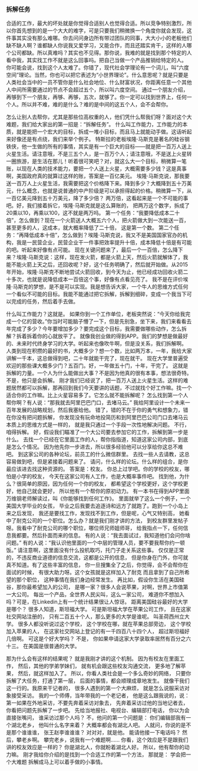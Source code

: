 ### 拆解任务

合适的工作，最大的坏处就是你觉得合适别人也觉得合适。所以竞争特别激烈，所以你首先想到的是一个大大的难字，可是只要我们稍微换一个角度你就会发现，这件事其实没有那么难哪。你去问问身边所有带过团队的同事，大大小小的老板他们缺不缺人啊？谁都缺人你说我又爱学习，又能合作，而且还踏实肯干，这样的人哪个公司都缺。所以真难吗？其实也不见得。那你说，我难的就是找到那个特定的人看中我，其实找工作不就是这么回事吗。把自己当做一个产品推销给特定的人。
你可能会说，找到这个人太难了。你错了，现代社会学理论有一个词儿，叫“六度空间”理论。当然，你也可以把它表述为“小世界理论”。什么意思呢？就是只要是人类社会当中的一员不管你是什么社会地位、什么财富状况，你距离任意一个其他人中间所需要通过的节点不会超过五个，所以叫六度空间。
通过一个朋友介绍，再够到下一个朋友，再够、再够，五次，就够了。你一定可以找到世界上，任何一个人。所以并不难，难的是什么？难的是中间的这五个人，会不会帮你。

怎么让别人去帮你，尤其是那些位高权重的人，他们凭什么帮我们呀？面对这个大难题，我们给大家出的第一招是：“拆解任务”。
什么叫工作能力，工作能力的本质，就是能把一个宏大的目标，拆成一堆小目标，而且马上就能动手做。这话听起来好像还是有点绕，我们来举个例子。
特斯拉的老板埃隆·马斯克是著名的硅谷钢铁侠，他一生做的所有的事情，其实是有一个巨大的目标——就是把一百万人送上火星生活。请注意哦，不是三五个人，是一百万个人；请注意哦，不是送上火星转一圈旅游，是生活在那儿！听着很可笑吧？对，就这么大一个目标，稍微算一笔账，以现在人类的技术能力，要把一个人送上火星，大概需要多少钱？这是真事啊，美国政府真的就算过这样的账，答案是一百亿美元。
埃隆·马斯克说，那我要送一百万人上火星生活，我需要把这个价格降下来。降到多少？大概降到五十万美元，什么概念，也就是说普通的中产阶级是可以承担得起的价格。稍微算一下，从一百亿美元降到五十万美元，降了多少倍？
两万倍，这看起来是一个不可能的事吧。好，我们接着拆它，埃隆·马斯克就是这么算账的，
把两万这个数字，拆成了20乘以10，再乘以100，这不就是两万吗。
第一个任务：“我要降低成本二十倍”，怎么做到？现在一个火箭送人大概五六个人，把火箭做大到一次能送一百，
甚至更多的人，这成本，就大概率降低了二十倍，
这是第一个数。
第二个任务：“再降低成本十倍”，怎么做到？埃隆·马斯克说，我又不是美国国家官办的机构，我是一民营企业，民营企业干一件事把效率提升十倍，成本降低十倍是有可能的吧。听起来好像有点可能。
现在关键问题来了，最后一个一百倍，怎么降下来？埃隆·马斯克说：这样，现在发火箭，都是火箭上天，然后火箭就解体了，我能不能火箭上天之后，还回收呢？好，这个任务明确了，然后就开始做。从2015年开始，埃隆·马斯克不断地尝试火箭回收，到今天为止，他已经成功回收火箭二十多次，也就是说降低成本一百倍这个事，好像有点看见亮了。
我不是在评价埃隆·马斯克的梦想，是不是可以实现。我是想告诉大家，一个牛人的思维方式任何一个看似不可能的目标。我能不能通过把它拆解，拆解到细碎，变成一个我当下可以完成的任务，然后着手去做。

什么叫工作能力？这就是。
如果你到一个工作单位，老板突然说：“今天你给我完成一个亿的营收。”你当时可能脑子懵了一下，但是先别急，坐下来，我们来看看去年完成了多少？今年要增加多少？要完成这个目标，我需要做哪些动作，怎么拆解？拆着拆着你的心就放平了。
就像我创业做的得到APP。我们的梦想是做最好的、未来时代终身学习的大学。听起来也像吹牛啊，但是没关系，我们拆解啊。
人类到现在积攒的最好的书，大概多少？想一个数，比如两万本，一年，我给大家讲解一千本，这总做得到吧，二十年就能干完了，现在就干。
现在大学里普遍受欢迎的那些课大概多少门？五百门。好，一年做五十门，十年，干完了。
这就是拆解的力量。一个人为什么能做出大事？不是因为他真的很有本事，想法很奇特。不是，他只是会拆解。
刚才我们已经说了，把一百万人送上火星生活。这样的难题居然都可以拆解，那再回到我们今天要讲的话题，不过就找个好工作嘛。找一个适合你的工作嘛。比上火星容易多了。它怎么就不能拆解呢？
怎么找到第一个人帮你啊？有人说：“那我就去阿里巴巴门口，去堵马云。”
我给阿里设计一个未来一百年发展的战略规划，然后我塞给他。
错了，错的不在于你的勇气和想象力，错在你没有把问题拆解，
你发现没有玩命地投简历和到阿里巴巴公司门口去堵马云本质上的思维方式是一样的，
就是我只通过一个手段一次性地解决问题。
不行，咱得拆解。
好，假设我们瞄准了一个大公司要去参加它的工作，拆解到第一步是什么。
去找一个已经在它里面工作的人，帮你指指道，知道这家公司内部，到底是怎么个情况。
因为他先你一步进去，所以很多经验他可以分享给你这总不难吧。
到这家公司的各种论坛，前员工的什么微信群里。
去找一些人去请教，这总容易做到吧，但是紧接着问题来了。
请问，什么样的论坛。什么样的组合，是你最应该进去找这种资源的。
答案是：校友。
你总上过学吧。你的学校的校友，哪怕是小学的校友，
今天在这家公司有人工作，也是大概率事件吧。
找到他，为什么？很简单的原因，因为任何一个你的校友，
都希望这个学校更好，这个学校更好，他自己就会更好，
所以他有一个帮你的原初动力。
有一本书在得到APP里面万维钢老师解读过，叫《你能够找到任何工作》。
里面就举了这么一个例子，一个美国大学毕业的女孩，
毕业之后我要去追逐诗和远方了就跑了。跑到一个小岛上来之后发现，
我还是要找工作，发现找不到工作，但是呢，心气又特别高，
她看中了耐克公司的一个职位。怎么办？就是我们刚才讲的方法，
到校友群里发帖子呀。我看中了耐克公司的哪个职位，哪位师兄师姐师哥，
给我指点一下，任何信息我都要。然后扑面而来的信息。
有的人说：“我去面试过，我知道他们会问你啥问题。”
有的人说：“我认识他里面的一个中层的管理人员，要不要我帮你约一顿饭。”
请注意啊，这里面没有什么投机取巧，托门子走关系这些事。
仅仅是正常的，不违反商业道德的信息交流，这都是公开的信息，
但是你身在门外，你可就真不知道。有了这些丰富的信息，
你一旦搜集全了之后，你觉得，会不会帮你在面试的时候，
有很大助力呀。这个女孩就是这样加入了耐克
而且拿到了自己所希望的那个职位，
这种事情在我们身边经常发生。
再比如，假设你生活在美国硅谷，那你最希望加入的公司，
是哪一家？很多人会说苹果，对啊，世界上市值第一大公司。
每出一个产品，全世界人民尖叫，这么一家公司，
难道你不想加入吗？可是，在Linkedin上有一个统计结果很让人惊讶。
距离美国硅谷最好的大学是哪个？
很多人知道，斯坦福大学。
可是斯坦福大学在苹果公司工作，
且在这家社交网站注册的，
只有二百五十个人，那么更多的大学是谁呢。
叫圣荷西州立大学。
很多人都没听说过这个学校，
这个学校在哪，就在苹果总部旁边，
这个学校加入苹果的人，
在这家社交网站上登记的有一千四百八十四个人，
超过斯坦福好几倍啊。
可这是个好大学吗？
不是，
你如果申请这家大学录取率居然有百分之六十三。
在美国是很普通的大学。

那为什么会有这样的结果呢？
就是我刚才讲的这个机制。
因为有校友在里面工作，
然后，其他的学弟学妹们，
就有机会跟这些校友沟通交流，
更多地了解苹果，
然后，就这样加入了。
所以，你看人类社会是一个多么奇妙的网络，
只要你拆解了大任务，打通了第一层，
后面的事情，都会顺理成章地发生。
就像干我们这一行的。我原来干记者的，
很多人遇到的第一个大麻烦，
就是怎么说服采访对象接受采访。
我的一个师傅，当年带我的一个老记者，
他是这么跟我说的，说：
第一如果在外地采访，不要先奔着采访对象去，
先奔着采访过他的当地记者去，
你看把问题先拆解了一步吧。
先给当地报社、电视台、编辑部打电话，
你以为会直接张嘴问，
谁采访过那个人吗？
不，他问的第一个问题是：
你们编辑部我有一个湖北老乡，
他叫什么名字来着？
大概率都会有湖北人吧。
人就问，你说的是不是那个谁谁谁，
张王赵李谁谁谁？
对对对，就是他。
能请他接一下电话吗？
然后，攀老乡啊。
攀完老乡，说我有一个难题啊……
你看，这个效应是不是跟我们讲的校友效应是一样的？
你是湖北人，你就盼着湖北人好。
所以，他有帮你的动力嘛。
刚才我给你介绍的是找到一个合适工作的第一个方法，
那就是：
学会把一个大难题
拆解成马上可以着手做的小事情。